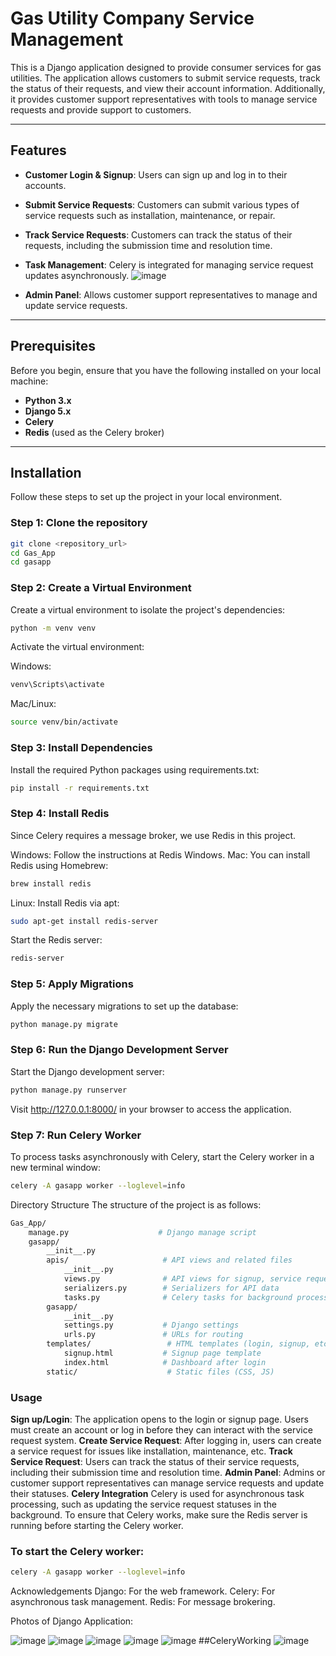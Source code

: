 # Gas Utility Company Service Management

This is a Django application designed to provide consumer services for gas utilities. The application allows customers to submit service requests, track the status of their requests, and view their account information. Additionally, it provides customer support representatives with tools to manage service requests and provide support to customers.

---

## Features

- **Customer Login & Signup**: Users can sign up and log in to their accounts.
- **Submit Service Requests**: Customers can submit various types of service requests such as installation, maintenance, or repair.
- **Track Service Requests**: Customers can track the status of their requests, including the submission time and resolution time.
- **Task Management**: Celery is integrated for managing service request updates asynchronously.
  ![image](https://github.com/user-attachments/assets/00985504-5572-49bc-8feb-83d637726b5b)

- **Admin Panel**: Allows customer support representatives to manage and update service requests.

---

## Prerequisites

Before you begin, ensure that you have the following installed on your local machine:

- **Python 3.x**
- **Django 5.x**
- **Celery**
- **Redis** (used as the Celery broker)

---

## Installation

Follow these steps to set up the project in your local environment.

### Step 1: Clone the repository

```bash
git clone <repository_url>
cd Gas_App
cd gasapp
```

### Step 2: Create a Virtual Environment
Create a virtual environment to isolate the project's dependencies:

``` bash
python -m venv venv
```

Activate the virtual environment:

Windows:
```bash
venv\Scripts\activate
```

Mac/Linux:
```bash
source venv/bin/activate
```

### Step 3: Install Dependencies
Install the required Python packages using requirements.txt:

```bash
pip install -r requirements.txt
```

### Step 4: Install Redis
Since Celery requires a message broker, we use Redis in this project.

Windows: Follow the instructions at Redis Windows.
Mac: You can install Redis using Homebrew:

``` bash
brew install redis
```
Linux: Install Redis via apt:

``` bash
sudo apt-get install redis-server
```

Start the Redis server:

``` bash
redis-server
```
### Step 5: Apply Migrations
Apply the necessary migrations to set up the database:

```bash
python manage.py migrate
```

### Step 6: Run the Django Development Server
Start the Django development server:

```bash
python manage.py runserver
```
Visit http://127.0.0.1:8000/ in your browser to access the application.

### Step 7: Run Celery Worker
To process tasks asynchronously with Celery, start the Celery worker in a new terminal window:

```bash
celery -A gasapp worker --loglevel=info
```

Directory Structure
The structure of the project is as follows:

```graphql
Gas_App/
    manage.py                    # Django manage script
    gasapp/                       
        __init__.py
        apis/                     # API views and related files
            __init__.py
            views.py              # API views for signup, service requests, etc.
            serializers.py        # Serializers for API data
            tasks.py              # Celery tasks for background processing
        gasapp/                    
            __init__.py
            settings.py           # Django settings
            urls.py               # URLs for routing
        templates/                 # HTML templates (login, signup, etc.)
            signup.html           # Signup page template
            index.html            # Dashboard after login
        static/                    # Static files (CSS, JS)
```
        
### Usage
**Sign up/Login**: The application opens to the login or signup page. Users must create an account or log in before they can interact with the service request system.
**Create Service Request**: After logging in, users can create a service request for issues like installation, maintenance, etc.
**Track Service Request**: Users can track the status of their service requests, including their submission time and resolution time.
**Admin Panel**: Admins or customer support representatives can manage service requests and update their statuses.
**Celery Integration**
Celery is used for asynchronous task processing, such as updating the service request statuses in the background. To ensure that Celery works, make sure the Redis server is running before starting the Celery worker.

### To start the Celery worker:

```bash
celery -A gasapp worker --loglevel=info
```


Acknowledgements
Django: For the web framework.
Celery: For asynchronous task management.
Redis: For message brokering.

Photos of Django Application:

![image](https://github.com/user-attachments/assets/94b3eea4-9db3-4e78-9e58-8a3ed6130220)
![image](https://github.com/user-attachments/assets/c8eb6c3b-a771-4a92-89f1-83ccd84d99a6)
![image](https://github.com/user-attachments/assets/5bd9da29-f6e1-4ce3-9583-66c1c3d0bd64)
![image](https://github.com/user-attachments/assets/3de17f5d-7057-4d4b-86a1-d26e382d23af)
![image](https://github.com/user-attachments/assets/000180b7-565c-418b-b00e-d8937d31e416)
##CeleryWorking
![image](https://github.com/user-attachments/assets/5b40b8f6-9918-497a-bf19-af5ec0893e5e)




